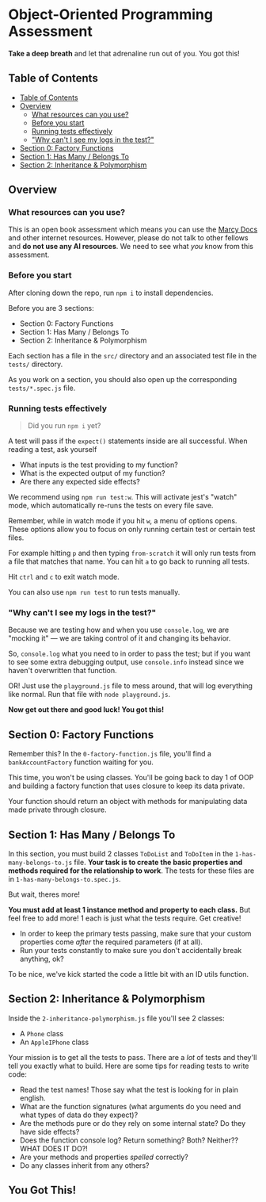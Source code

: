 # Object-Oriented Programming Assessment

**Take a deep breath** and let that adrenaline run out of you. You got this!

## Table of Contents

- [Table of Contents](#table-of-contents)
- [Overview](#overview)
  - [What resources can you use?](#what-resources-can-you-use)
  - [Before you start](#before-you-start)
  - [Running tests effectively](#running-tests-effectively)
  - ["Why can't I see my logs in the test?"](#why-cant-i-see-my-logs-in-the-test)
- [Section 0: Factory Functions](#section-0-factory-functions)
- [Section 1: Has Many / Belongs To](#section-1-has-many--belongs-to)
- [Section 2: Inheritance \& Polymorphism](#section-2-inheritance--polymorphism)

## Overview

### What resources can you use?

This is an open book assessment which means you can use the [Marcy Docs](https://marcylabschool.gitbook.io/marcy-lab-school-docs) and other internet resources. However, please do not talk to other fellows and **do not use any AI resources**. We need to see what *you* know from this assessment.

### Before you start

After cloning down the repo, run `npm i` to install dependencies.

Before you are 3 sections:

* Section 0: Factory Functions
* Section 1: Has Many / Belongs To
* Section 2: Inheritance & Polymorphism

Each section has a file in the `src/` directory and an associated test file in the `tests/` directory.

As you work on a section, you should also open up the corresponding `tests/*.spec.js` file.

### Running tests effectively

> Did you run `npm i` yet?

A test will pass if the `expect()` statements inside are all successful. When reading a test, ask yourself
* What inputs is the test providing to my function?
* What is the expected output of my function?
* Are there any expected side effects?

We recommend using `npm run test:w`. This will activate jest's "watch" mode, which automatically re-runs the tests on every file save.

Remember, while in watch mode if you hit `w`, a menu of options opens. These options allow you to focus on only running certain test or certain test files.

For example hitting `p` and then typing `from-scratch` it will only run tests from a file that matches that name. You can hit `a` to go back to running all tests.

Hit `ctrl` and `c` to exit watch mode.

You can also use `npm run test` to run tests manually.

### "Why can't I see my logs in the test?"

Because we are testing how and when you use `console.log`, we are "mocking it" — we are taking control of it and changing its behavior.

So, `console.log` what you need to in order to pass the test; but if you want to see some extra debugging output, use `console.info` instead since we haven't overwritten that function.

OR! Just use the `playground.js` file to mess around, that will log everything like normal. Run that file with `node playground.js`.

**Now get out there and good luck! You got this!**

## Section 0: Factory Functions

Remember this? In the `0-factory-function.js` file, you'll find a `bankAccountFactory` function waiting for you.

This time, you won't be using classes. You'll be going back to day 1 of OOP and building a factory function that uses closure to keep its data private.

Your function should return an object with methods for manipulating data made private through closure.

## Section 1: Has Many / Belongs To

In this section, you must build 2 classes `ToDoList` and `ToDoItem` in the `1-has-many-belongs-to.js` file. **Your task is to create the basic properties and methods required for the relationship to work**. The tests for these files are in `1-has-many-belongs-to.spec.js`.

But wait, theres more!

**You must add at least 1 instance method and property to each class.** But feel free to add more! 1 each is just what the tests require. Get creative!

* In order to keep the primary tests passing, make sure that your custom properties come *after* the required parameters (if at all).
* Run your tests constantly to make sure you don't accidentally break anything, ok?

To be nice, we've kick started the code a little bit with an ID utils function.

## Section 2: Inheritance & Polymorphism

Inside the `2-inheritance-polymorphism.js` file you'll see 2 classes:

* A `Phone` class
* An `AppleIPhone` class

Your mission is to get all the tests to pass. There are a *lot* of tests and they'll tell you exactly what to build. Here are some tips for reading tests to write code:

* Read the test names! Those say what the test is looking for in plain english.
* What are the function signatures (what arguments do you need and what types of data do they expect)?
* Are the methods pure or do they rely on some internal state? Do they have side effects?
* Does the function console log? Return something? Both? Neither?? WHAT DOES IT DO?!
* Are your methods and properties *spelled* correctly?
* Do any classes inherit from any others?

## You Got This!
